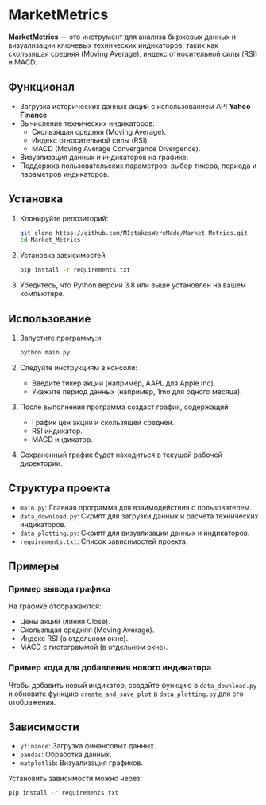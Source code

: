 # MarketMetrics

**MarketMetrics** — это инструмент для анализа биржевых данных и визуализации ключевых технических индикаторов, таких как скользящая средняя (Moving Average), индекс относительной силы (RSI) и MACD.

## Функционал
- Загрузка исторических данных акций с использованием API **Yahoo Finance**.
- Вычисление технических индикаторов:
  - Скользящая средняя (Moving Average).
  - Индекс относительной силы (RSI).
  - MACD (Moving Average Convergence Divergence).
- Визуализация данных и индикаторов на графике.
- Поддержка пользовательских параметров: выбор тикера, периода и параметров индикаторов.

## Установка

1. Клонируйте репозиторий:
   ```bash
   git clone https://github.com/M1stakesWereMade/Market_Metrics.git
   cd Market_Metrics

2. Установка зависимостей:
   ```bash
   pip install -r requirements.txt
   ```

3. Убедитесь, что Python версии 3.8 или выше установлен на вашем компьютере.
## Использование

1. Запустите программу:и
   ```bash
   python main.py
   ```

2. Следуйте инструкциям в консоли:
    - Введите тикер акции (например, AAPL для Apple Inc).
    - Укажите период данных (например, 1mo для одного месяца).

3. После выполнения программа создаст график, содержащий:
    - График цен акций и скользящей средней.
    - RSI индикатор.
    - MACD индикатор.

4. Сохраненный график будет находиться в текущей рабочей директории.

## Структура проекта
- `main.py`: Главная программа для взаимодействия с пользователем.
- `data_download.py`: Скрипт для загрузки данных и расчета технических индикаторов.
- `data_plotting.py`: Скрипт для визуализации данных и индикаторов.
- `requirements.txt`: Список зависимостей проекта.

## Примеры
### Пример вывода графика
На графике отображаются:
- Цены акций (линия Close).
- Скользящая средняя (Moving Average).
- Индекс RSI (в отдельном окне).
- MACD с гистограммой (в отдельном окне).

### Пример кода для добавления нового индикатора
Чтобы добавить новый индикатор, создайте функцию в `data_download.py` и 
обновите функцию `create_and_save_plot` в `data_plotting.py` 
для его отображения.

## Зависимости

- `yfinance`: Загрузка финансовых данных.
- `pandas`: Обработка данных.
- `matplotlib`: Визуализация графиков.

Установить зависимости можно через:
```bash
pip install -r requirements.txt
```
